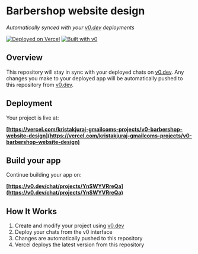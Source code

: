 # Barbershop website design

*Automatically synced with your [v0.dev](https://v0.dev) deployments*

[![Deployed on Vercel](https://img.shields.io/badge/Deployed%20on-Vercel-black?style=for-the-badge&logo=vercel)](https://vercel.com/kristakjuraj-gmailcoms-projects/v0-barbershop-website-design)
[![Built with v0](https://img.shields.io/badge/Built%20with-v0.dev-black?style=for-the-badge)](https://v0.dev/chat/projects/YnSWYVRreQa)

## Overview

This repository will stay in sync with your deployed chats on [v0.dev](https://v0.dev).
Any changes you make to your deployed app will be automatically pushed to this repository from [v0.dev](https://v0.dev).

## Deployment

Your project is live at:

**[https://vercel.com/kristakjuraj-gmailcoms-projects/v0-barbershop-website-design](https://vercel.com/kristakjuraj-gmailcoms-projects/v0-barbershop-website-design)**

## Build your app

Continue building your app on:

**[https://v0.dev/chat/projects/YnSWYVRreQa](https://v0.dev/chat/projects/YnSWYVRreQa)**

## How It Works

1. Create and modify your project using [v0.dev](https://v0.dev)
2. Deploy your chats from the v0 interface
3. Changes are automatically pushed to this repository
4. Vercel deploys the latest version from this repository